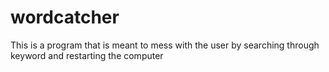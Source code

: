 # wordcatcher
This is a program that is meant to mess with the user by searching through keyword and restarting the computer
